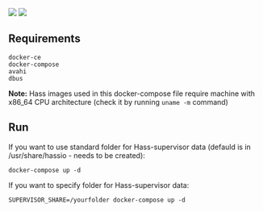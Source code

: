 [![](https://travis-ci.org/MonolithProjects/hassio_docker-compose.svg?branch=master)](https://travis-ci.org/MonolithProjects/hassio_docker-compose)
[![](https://github.com/MonolithProjects/hassio_docker-compose/workflows/Test%20build/badge.svg)](https://github.com/MonolithProjects/hassio_docker-compose/actions)  

## Requirements
```
docker-ce
docker-compose
avahi
dbus
```
**Note:** Hass images used in this docker-compose file require machine with x86_64 CPU architecture (check it by running `uname -m` command)


## Run
If you want to use standard folder for Hass-supervisor data (defauld is in /usr/share/hassio - needs to be created):
```
docker-compose up -d
```

If you want to specify folder for Hass-supervisor data:
```
SUPERVISOR_SHARE=/yourfolder docker-compose up -d
```

